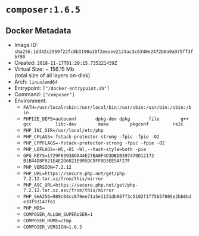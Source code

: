 # `composer:1.6.5`

## Docker Metadata

- Image ID: `sha256:1dd42c2959f22fc8b3190a10f2eeaee2124ac3c6340e2472b0a9a975ff3fbf90`
- Created: `2018-11-17T01:20:15.735221439Z`
- Virtual Size: ~ 156.15 Mb  
  (total size of all layers on-disk)
- Arch: `linux`/`amd64`
- Entrypoint: `["/docker-entrypoint.sh"]`
- Command: `["composer"]`
- Environment:
  - `PATH=/usr/local/sbin:/usr/local/bin:/usr/sbin:/usr/bin:/sbin:/bin`
  - `PHPIZE_DEPS=autoconf 		dpkg-dev dpkg 		file 		g++ 		gcc 		libc-dev 		make 		pkgconf 		re2c`
  - `PHP_INI_DIR=/usr/local/etc/php`
  - `PHP_CFLAGS=-fstack-protector-strong -fpic -fpie -O2`
  - `PHP_CPPFLAGS=-fstack-protector-strong -fpic -fpie -O2`
  - `PHP_LDFLAGS=-Wl,-O1 -Wl,--hash-style=both -pie`
  - `GPG_KEYS=1729F83938DA44E27BA0F4D3DBDB397470D12172 B1B44D8F021E4E2D6021E995DC9FF8D3EE5AF27F`
  - `PHP_VERSION=7.2.12`
  - `PHP_URL=https://secure.php.net/get/php-7.2.12.tar.xz/from/this/mirror`
  - `PHP_ASC_URL=https://secure.php.net/get/php-7.2.12.tar.xz.asc/from/this/mirror`
  - `PHP_SHA256=989c04cc879ee71a5e1131db867f3c5102f1f7565f805e2bb8bde33f93147fe1`
  - `PHP_MD5=`
  - `COMPOSER_ALLOW_SUPERUSER=1`
  - `COMPOSER_HOME=/tmp`
  - `COMPOSER_VERSION=1.6.5`
